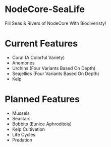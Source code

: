 # NodeCore-SeaLife
Fill Seas & Rivers of NodeCore With Biodiveristy!

# Current Features
- Coral (A Colorful Variety)
- Anemones
- Urchins (Four Variants Based On Depth)
- Seajellies (Four Variants Based On Depth)
- Kelp

# Planned Features
- Mussels
- Seastars
- Bobbits (Eunice Aphroditois)
- Kelp Cultivation
- Life Cycles
- Predation
